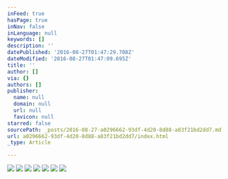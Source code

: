 ```yaml
---
inFeed: true
hasPage: true
inNav: false
inLanguage: null
keywords: []
description: ''
datePublished: '2016-08-27T01:47:29.708Z'
dateModified: '2016-08-27T01:47:09.695Z'
title: ''
author: []
via: {}
authors: []
publisher:
  name: null
  domain: null
  url: null
  favicon: null
starred: false
sourcePath: _posts/2016-08-27-a0296662-93df-4d20-8d88-a83f21bd2dd7.md
url: a0296662-93df-4d20-8d88-a83f21bd2dd7/index.html
_type: Article

---
```

![](https://the-grid-user-content.s3-us-west-2.amazonaws.com/038a3228-d2e9-40c0-bad6-acfd7d0e7a20.jpg)
![](https://the-grid-user-content.s3-us-west-2.amazonaws.com/7dc09de1-6389-4446-81b0-f5900298dbe7.jpg)
![](https://the-grid-user-content.s3-us-west-2.amazonaws.com/92a473bf-b32f-4f7f-ba8d-1fe473ce9ed6.jpg)
![](https://the-grid-user-content.s3-us-west-2.amazonaws.com/012545b5-c129-45d1-8294-686435363a0c.jpg)
![](https://the-grid-user-content.s3-us-west-2.amazonaws.com/e4974493-a02f-4a44-896b-c4f09fc1d7e9.jpg)
![](https://the-grid-user-content.s3-us-west-2.amazonaws.com/4269a7a5-62d1-4371-ad39-455481843c17.jpg)
![](https://the-grid-user-content.s3-us-west-2.amazonaws.com/6ef695a9-91de-4fc9-a960-5060213ea9bc.jpg)